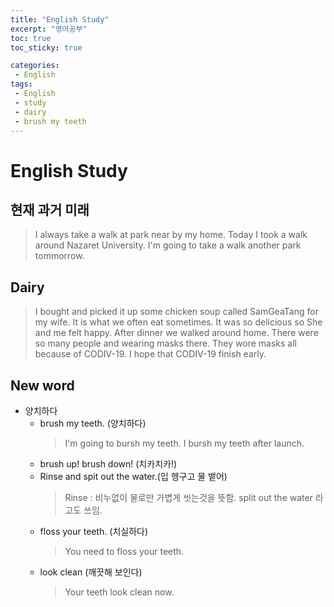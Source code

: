 ```yaml
---
title: "English Study"
excerpt: "영어공부"
toc: true
toc_sticky: true

categories:
 - English
tags:
 - English
 - study
 - dairy
 - brush my teeth
---
```


# English Study

## 현재 과거 미래
>I always take a walk at park near by my home.
 Today I took a walk around Nazaret University.
 I'm going to take a walk another park tommorrow.


## Dairy
>I bought and picked it up some chicken soup called SamGeaTang for my wife.
 It is what we often eat sometimes.
 It was so delicious so She and me felt happy.
 After dinner we walked around home.
 There were so many people and wearing masks there. 
 They wore masks all because of CODIV-19.
 I hope that CODIV-19 finish early.

 ## New word
 - 양치하다
    - brush my teeth. (양치하다)
        > I'm going to bursh my teeth.
        > I bursh my teeth after launch.
    - brush up! brush down! (치카치카!)
    - Rinse and spit out the water.(입 헹구고 물 뱉어)
        > Rinse : 비누없이 물로만 가볍게 씻는것을 뜻함.
        > split out the water 라고도 쓰임.
    - floss your teeth. (치실하다)
        > You need to floss your teeth.
    - look clean (깨끗해 보인다)
        > Your teeth look clean now.




